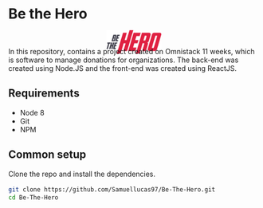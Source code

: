 # Be the Hero

<p align="center"> 
  <img style="margin: -30px;" src="https://github.com/Samuellucas97/Be-The-Hero/blob/master/frontend/reactProject/src/assets/logo.svg" width="22%"  /> 
</p>

In this repository, contains a project created on Omnistack 11 weeks, which is software to manage donations for organizations. The back-end was created using Node.JS and the front-end was created using ReactJS.


## Requirements

* Node 8
* Git
* NPM

## Common setup

Clone the repo and install the dependencies.

```bash
git clone https://github.com/Samuellucas97/Be-The-Hero.git
cd Be-The-Hero
```
